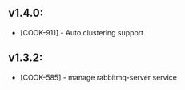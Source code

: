 ## v1.4.0:

* [COOK-911] - Auto clustering support

## v1.3.2:

* [COOK-585] - manage rabbitmq-server service
